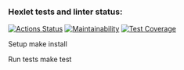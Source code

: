 ### Hexlet tests and linter status:

[![Actions Status](https://github.com/flower1power/qa-auto-engineer-javascript-project-87/actions/workflows/hexlet-check.yml/badge.svg)](https://github.com/flower1power/qa-auto-engineer-javascript-project-87/actions)
[![Maintainability](https://api.codeclimate.com/v1/badges/31547cbfd6280eed7b3d/maintainability)](https://codeclimate.com/github/flower1power/qa-auto-engineer-javascript-project-87/maintainability)
[![Test Coverage](https://api.codeclimate.com/v1/badges/31547cbfd6280eed7b3d/test_coverage)](https://codeclimate.com/github/flower1power/qa-auto-engineer-javascript-project-87/test_coverage)

Setup
make install

Run tests
make test

